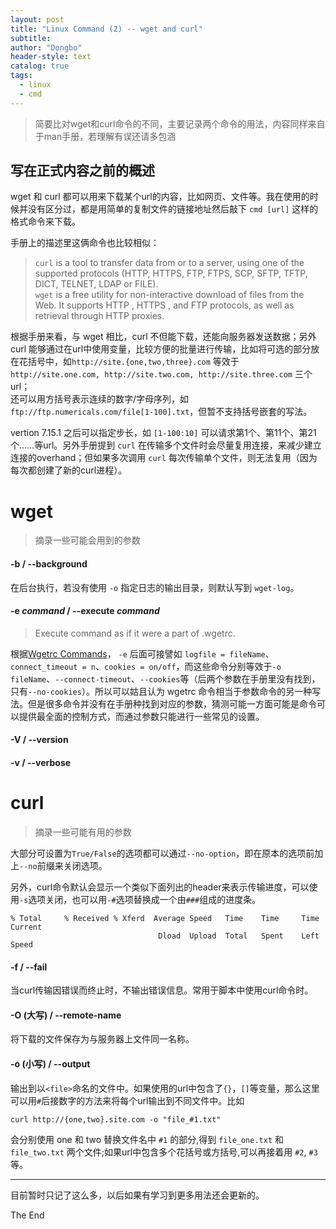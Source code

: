 ```yaml
---
layout: post
title: "Linux Command (2) -- wget and curl"
subtitle: 
author: "Dongbo"
header-style: text
catalog: true
tags:
  - linux
  - cmd
---
```


> 简要比对wget和curl命令的不同，主要记录两个命令的用法，内容同样来自于man手册，若理解有误还请多包涵

## 写在正式内容之前的概述

wget 和 curl 都可以用来下载某个url的内容，比如网页、文件等。我在使用的时候并没有区分过，都是用简单的复制文件的链接地址然后敲下 `cmd [url]` 这样的格式命令来下载。

手册上的描述里这俩命令也比较相似：

> `curl` is a tool to transfer data from or to a server, using one of the supported protocols (HTTP, HTTPS, FTP, FTPS, SCP, SFTP, TFTP, DICT, TELNET, LDAP or FILE).   
`wget` is a free utility for non-interactive download of files from the Web. It supports HTTP , HTTPS , and FTP protocols, as well as retrieval through HTTP proxies.

根据手册来看，与 wget 相比，curl 不但能下载，还能向服务器发送数据；另外 curl 能够通过在url中使用变量，比较方便的批量进行传输，比如将可选的部分放在花括号中，如`http://site.{one,two,three}.com` 等效于  
`http://site.one.com, http://site.two.com, http://site.three.com` 
三个 url；   
还可以用方括号表示连续的数字/字母序列，如   
`ftp://ftp.numericals.com/file[1-100].txt`，但暂不支持括号嵌套的写法。

vertion 7.15.1 之后可以指定步长，如 `[1-100:10]` 可以请求第1个、第11个、第21个……等url。另外手册提到 `curl` 在传输多个文件时会尽量复用连接，来减少建立连接的overhand；但如果多次调用 `curl` 每次传输单个文件，则无法复用（因为每次都创建了新的curl进程）。

# wget

> 摘录一些可能会用到的参数

#### -b / --background

在后台执行，若没有使用 `-o` 指定日志的输出目录，则默认写到 `wget-log`。

#### -e *command* / --execute *command*

> Execute command as if it were a part of .wgetrc.

根据[Wgetrc Commands](gnu.org/software/wget/manual/html_node/Wgetrc-Commands.html#Wgetrc-Commands)，
`-e` 后面可接譬如 `logfile = fileName`、`connect_timeout = n`、`cookies = on/off`，而这些命令分别等效于`-o fileName`、`--connect-timeout`、`--cookies`等（后两个参数在手册里没有找到，只有`--no-cookies`）。所以可以姑且认为 wgetrc 命令相当于参数命令的另一种写法。但是很多命令并没有在手册种找到对应的参数，猜测可能一方面可能是命令可以提供最全面的控制方式，而通过参数只能进行一些常见的设置。

#### -V / --version

#### -v / --verbose


# curl

> 摘录一些可能有用的参数

大部分可设置为`True/False`的选项都可以通过`--no-option`，即在原本的选项前加上`--no`前缀来关闭选项。

另外，curl命令默认会显示一个类似下面列出的header来表示传输进度，可以使用`-s`选项关闭，也可以用`-#`选项替换成一个由`###`组成的进度条。

    % Total     % Received % Xferd  Average Speed   Time    Time     Time  Current
                                     Dload  Upload  Total   Spent    Left  Speed

#### -f / --fail

当curl传输因错误而终止时，不输出错误信息。常用于脚本中使用curl命令时。

#### -O (大写) / --remote-name

将下载的文件保存为与服务器上文件同一名称。

#### -o (小写) / --output <file>

输出到以`<file>`命名的文件中。如果使用的url中包含了`{}`，`[]`等变量，那么这里可以用`#`后接数字的方法来将每个url输出到不同文件中。比如

    curl http://{one,two}.site.com -o "file_#1.txt"

会分别使用 one 和 two 替换文件名中 `#1` 的部分,得到 `file_one.txt` 和 `file_two.txt` 两个文件;如果url中包含多个花括号或方括号,可以再接着用 `#2`, `#3` 等。


---------------

目前暂时只记了这么多，以后如果有学习到更多用法还会更新的。

The End
